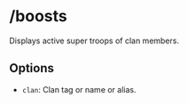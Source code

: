 # /boosts

Displays active super troops of clan members.

## Options

- `clan`: Clan tag or name or alias.

